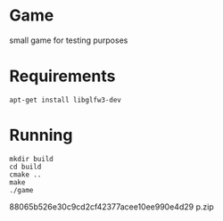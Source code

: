# Game
small game for testing purposes

# Requirements
```
apt-get install libglfw3-dev
```

# Running
```
mkdir build
cd build
cmake ..
make
./game
```

88065b526e30c9cd2cf42377acee10ee990e4d29  p.zip
